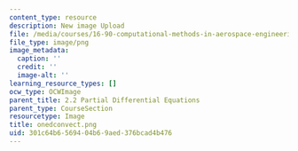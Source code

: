 ```yaml
---
content_type: resource
description: New image Upload
file: /media/courses/16-90-computational-methods-in-aerospace-engineering-spring-2014/301c64b6569404b69aed376bcad4b476_onedconvect.png
file_type: image/png
image_metadata:
  caption: ''
  credit: ''
  image-alt: ''
learning_resource_types: []
ocw_type: OCWImage
parent_title: 2.2 Partial Differential Equations
parent_type: CourseSection
resourcetype: Image
title: onedconvect.png
uid: 301c64b6-5694-04b6-9aed-376bcad4b476
---
```

